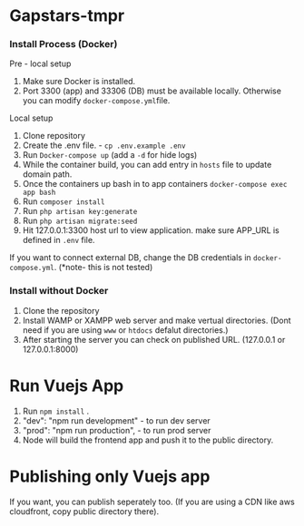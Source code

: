 # Gapstars-tmpr

### Install Process (Docker)
Pre - local setup

1. Make sure Docker is installed.
2. Port 3300 (app) and 33306 (DB) must be available locally. Otherwise you can modify `docker-compose.yml`file.

Local setup 
1. Clone repository
2. Create the .env file. - `cp .env.example .env`
3. Run `Docker-compose up` (add a `-d` for hide logs)
4. While the container build, you can add entry in `hosts` file to update domain path.
5. Once the containers up bash in to app containers `docker-compose exec app bash`
6. Run `composer install`
7. Run `php artisan key:generate`
8. Run `php artisan migrate:seed`
9. Hit 127.0.0.1:3300 host url to view application. make sure APP_URL is defined in `.env` file.

If you want to connect external DB, change the DB credentials in `docker-compose.yml`.
(*note- this is not tested)

### Install without Docker

1. Clone the repository
2. Install WAMP or XAMPP web server and make vertual directories. (Dont need if you are using `www` or `htdocs` defalut directories.)
3. After starting the server you can check on published URL. (127.0.0.1 or 127.0.0.1:8000)

# Run Vuejs App

1. Run `npm install` .
2. "dev":  "npm run development" - to run dev server
3. "prod": "npm run production", - to run prod server
4. Node will build the frontend app and push it to the public directory.

# Publishing only Vuejs app

If you want, you can publish seperately too. (If you are using a CDN like aws cloudfront, copy public directory there).




